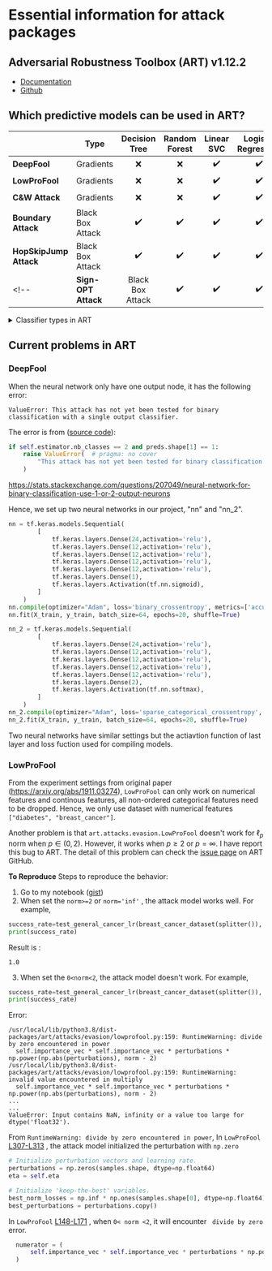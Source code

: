 # Essential information for attack packages

## Adversarial Robustness Toolbox (ART) v1.12.2

- [Documentation](https://adversarial-robustness-toolbox.readthedocs.io/)
- [Github](https://github.com/Trusted-AI/adversarial-robustness-toolbox/tree/1.12.2)


## Which predictive models can be used in ART?

|                     	| **Type**          	|  **Decision Tree** 	|  **Random Forest** 	|   **Linear SVC**   	| **Logistic Regression** 	| **Neural Networks** 	|
|---------------------	|-------------------	|:------------------:	|:------------------:	|:------------------:	|:-----------------------:	|:-------------------:	|
| **DeepFool**        	| Gradients         	|         :x:        	|         :x:        	| :heavy_check_mark: 	|    :heavy_check_mark:   	|  :heavy_check_mark: 	|
| **LowProFool**      	| Gradients         	|         :x:        	|         :x:        	| :heavy_check_mark: 	|    :heavy_check_mark:   	|  :heavy_check_mark: 	|
| **C&W Attack**      	| Gradients         	|         :x:        	|         :x:        	| :heavy_check_mark: 	|    :heavy_check_mark:   	|  :heavy_check_mark: 	|
| **Boundary Attack** 	| Black Box Attack   	| :heavy_check_mark: 	| :heavy_check_mark: 	| :heavy_check_mark: 	|    :heavy_check_mark:   	|  :heavy_check_mark: 	|
| **HopSkipJump Attack**| Black Box Attack   	| :heavy_check_mark:    | :heavy_check_mark: 	| :heavy_check_mark: 	|    :heavy_check_mark:   	|  :heavy_check_mark: 	|
<!-- | **Sign-OPT Attack**   | Black Box Attack   	| :heavy_check_mark:    | :heavy_check_mark: 	| :heavy_check_mark: 	|    :heavy_check_mark:   	|  :heavy_check_mark: 	| -->

<details><summary>Classifier types in ART</summary>
<p>

```python
CLASSIFIER_CLASS_LOSS_GRADIENTS_TYPE = Union[  # pylint: disable=C0103
    ClassifierClassLossGradients,
    EnsembleClassifier,
    GPyGaussianProcessClassifier,
    KerasClassifier,
    MXClassifier,
    PyTorchClassifier,
    ScikitlearnLogisticRegression,
    ScikitlearnSVC,
    TensorFlowClassifier,
    TensorFlowV2Classifier,
]

CLASSIFIER_NEURALNETWORK_TYPE = Union[  # pylint: disable=C0103
    ClassifierNeuralNetwork,
    DetectorClassifier,
    EnsembleClassifier,
    KerasClassifier,
    MXClassifier,
    PyTorchClassifier,
    TensorFlowClassifier,
    TensorFlowV2Classifier,
]

CLASSIFIER_DECISION_TREE_TYPE = Union[  # pylint: disable=C0103
    ClassifierDecisionTree,
    LightGBMClassifier,
    ScikitlearnDecisionTreeClassifier,
    ScikitlearnExtraTreesClassifier,
    ScikitlearnGradientBoostingClassifier,
    ScikitlearnRandomForestClassifier,
    XGBoostClassifier,
]

CLASSIFIER_TYPE = Union[  # pylint: disable=C0103
    Classifier,
    BlackBoxClassifier,
    CatBoostARTClassifier,
    DetectorClassifier,
    EnsembleClassifier,
    GPyGaussianProcessClassifier,
    KerasClassifier,
    JaxClassifier,
    LightGBMClassifier,
    MXClassifier,
    PyTorchClassifier,
    ScikitlearnClassifier,
    ScikitlearnDecisionTreeClassifier,
    ScikitlearnExtraTreeClassifier,
    ScikitlearnAdaBoostClassifier,
    ScikitlearnBaggingClassifier,
    ScikitlearnExtraTreesClassifier,
    ScikitlearnGradientBoostingClassifier,
    ScikitlearnRandomForestClassifier,
    ScikitlearnLogisticRegression,
    ScikitlearnSVC,
    TensorFlowClassifier,
    TensorFlowV2Classifier,
    XGBoostClassifier,
    CLASSIFIER_NEURALNETWORK_TYPE,
]
```

</p>
</details>

## Current problems in ART

### DeepFool

When the neural network only have one output node, it has the following error:

```
ValueError: This attack has not yet been tested for binary classification with a single output classifier.
```

The error is from ([source code](https://github.com/Trusted-AI/adversarial-robustness-toolbox/blob/main/art/attacks/evasion/deepfool.py#L104-L107)):

```python
if self.estimator.nb_classes == 2 and preds.shape[1] == 1:
    raise ValueError(  # pragma: no cover
        "This attack has not yet been tested for binary classification with a single output classifier."
    )
```

https://stats.stackexchange.com/questions/207049/neural-network-for-binary-classification-use-1-or-2-output-neurons

Hence, we set up two neural networks in our project, "nn" and "nn_2".

```python
nn = tf.keras.models.Sequential(
        [
            tf.keras.layers.Dense(24,activation='relu'),
            tf.keras.layers.Dense(12,activation='relu'),
            tf.keras.layers.Dense(12,activation='relu'),
            tf.keras.layers.Dense(12,activation='relu'),
            tf.keras.layers.Dense(12,activation='relu'),
            tf.keras.layers.Dense(1),
            tf.keras.layers.Activation(tf.nn.sigmoid),
        ]
    )
nn.compile(optimizer="Adam", loss='binary_crossentropy', metrics=['accuracy'])
nn.fit(X_train, y_train, batch_size=64, epochs=20, shuffle=True)

nn_2 = tf.keras.models.Sequential(
        [
            tf.keras.layers.Dense(24,activation='relu'),
            tf.keras.layers.Dense(12,activation='relu'),
            tf.keras.layers.Dense(12,activation='relu'),
            tf.keras.layers.Dense(12,activation='relu'),
            tf.keras.layers.Dense(12,activation='relu'),
            tf.keras.layers.Dense(2),
            tf.keras.layers.Activation(tf.nn.softmax),
        ]
    )
nn_2.compile(optimizer="Adam", loss='sparse_categorical_crossentropy', metrics=['accuracy'])
nn_2.fit(X_train, y_train, batch_size=64, epochs=20, shuffle=True)
```

Two neural networks have similar settings but the actiavtion function of last layer and loss fuction used for compiling models. 

### LowProFool

From the experiment settings from original paper (https://arxiv.org/abs/1911.03274), `LowProFool` can only work on numerical features and continous features, all non-ordered categorical features need to be dropped. Hence, we only use dataset with numerical features `["diabetes", "breast_cancer"]`.

Another problem is that `art.attacks.evasion.LowProFool` doesn't work for $\ell_p$ norm when $p \in (0,2)$. However, it works when $p\ge 2$ or $p=\infty$. I have report this bug to ART. The detail of this problem can check the [issue page](https://github.com/Trusted-AI/adversarial-robustness-toolbox/issues/1970) on ART GitHub.


**To Reproduce**
Steps to reproduce the behavior:
1. Go to my notebook ([gist](https://gist.github.com/ZhipengHe/ff432a368f720c3504ec64398137bb39))
2. When set the `norm>=2` or  `norm='inf'` , the attack model works well. For example,
  ```python
  success_rate=test_general_cancer_lr(breast_cancer_dataset(splitter()), norm=2)
  print(success_rate)
  ```
Result is :
  ```
  1.0
  ```
3. When set the `0<norm<2`, the attack model doesn't work. For example,
```python
success_rate=test_general_cancer_lr(breast_cancer_dataset(splitter()), norm=1)
print(success_rate)
```
Error:
```
/usr/local/lib/python3.8/dist-packages/art/attacks/evasion/lowprofool.py:159: RuntimeWarning: divide by zero encountered in power
  self.importance_vec * self.importance_vec * perturbations * np.power(np.abs(perturbations), norm - 2)
/usr/local/lib/python3.8/dist-packages/art/attacks/evasion/lowprofool.py:159: RuntimeWarning: invalid value encountered in multiply
  self.importance_vec * self.importance_vec * perturbations * np.power(np.abs(perturbations), norm - 2)
...
...
ValueError: Input contains NaN, infinity or a value too large for dtype('float32').
```
From `RuntimeWarning: divide by zero encountered in power`,
In `LowProFool` [L307-L313](https://github.com/Trusted-AI/adversarial-robustness-toolbox/blob/main/art/attacks/evasion/lowprofool.py#L307-L313) , the attack model initialized the perturbation with `np.zero`
```python
# Initialize perturbation vectors and learning rate.
perturbations = np.zeros(samples.shape, dtype=np.float64)
eta = self.eta

# Initialize 'keep-the-best' variables.
best_norm_losses = np.inf * np.ones(samples.shape[0], dtype=np.float64)
best_perturbations = perturbations.copy()
```
In `LowProFool` [L148-L171](https://github.com/Trusted-AI/adversarial-robustness-toolbox/blob/main/art/attacks/evasion/lowprofool.py#L148-L171) , when `0< norm <2`, it will encounter ` divide by zero` error.

```python
  numerator = (
      self.importance_vec * self.importance_vec * perturbations * np.power(np.abs(perturbations), norm - 2)
  )
```

